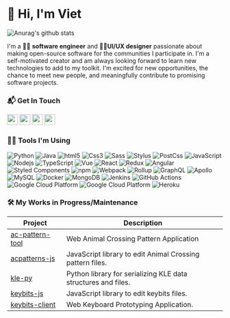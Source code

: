 # 🙌 Hi, I'm Viet 

![Anurag's github stats](https://github-readme-stats.vercel.app/api?username=damsenviet&show_icons=true&title_color=000000)


I'm a 🧑‍💻 **software engineer** and 👨‍🎨**UI/UX designer** passionate about making open-source
software for the communities I participate in. I'm a self-motivated creator and
am always looking forward to learn new technologies to add to my toolkit. I'm
excited for new opportunities, the chance to meet new people, and meaningfully
contribute to promising software projects.

### 📬 Get In Touch
<a href="https://vietdaitran.com/"><img src="https://img.shields.io/badge/-Website-black?&style=for-the-badge&logo=v&logoColor=white" height=25></a>
<a href="https://www.twitter.com/damsenviet"><img src="https://img.shields.io/badge/twitter-%231DA1F2.svg?&style=for-the-badge&logo=twitter&logoColor=white" height=25></a>
<a href="https://www.linkedin.com/in/viet-tran-b33485151/"><img src="https://img.shields.io/badge/linkedin-%230077B5.svg?&style=for-the-badge&logo=linkedin&logoColor=white" height=25></a>
<a href="https://www.instagram.com/damsenviet/"><img src="https://img.shields.io/badge/instagram-%23E4405F.svg?&style=for-the-badge&logo=instagram&logoColor=white" height=25></a>


### 🧑‍💻 Tools I'm Using

<!-- webstack -->
<img alt="Python" src="https://img.shields.io/badge/-Python-3776ab?style=flat-square&logo=python&logoColor=white" /> <img alt="Java" src="https://img.shields.io/badge/-Java-3776ab?style=flat-square&logo=java&logoColor=white" /> <img alt="html5" src="https://img.shields.io/badge/-HTML5-E34F26?style=flat-square&logo=html5&logoColor=white" /> <img alt="Css3" src="https://img.shields.io/badge/-CSS3-1572b6?style=flat-square&logo=css3&logoColor=white" /> <img alt="Sass" src="https://img.shields.io/badge/-Sass-bf3f80?style=flat-square&logo=sass&logoColor=white" /> <img alt="Stylus" src="https://img.shields.io/badge/-Stylus-333333?style=flat-square&logo=stylus&logoColor=white" /> <img alt="PostCss" src="https://img.shields.io/badge/-PostCSS-dd3a0b?style=flat-square&logo=postcss&logoColor=white" /> <img alt="JavaScript" src="https://img.shields.io/badge/-JavaScript-f7df1c?style=flat-square&logo=typescript&logoColor=black" /> <img alt="Nodejs" src="https://img.shields.io/badge/-Node-43853d?style=flat-square&logo=Node.js&logoColor=white" /> <img alt="TypeScript" src="https://img.shields.io/badge/-TypeScript-007ACC?style=flat-square&logo=typescript&logoColor=white" /> <img alt="Vue" src="https://img.shields.io/badge/-Vue-50C08d?style=flat-square&logo=vue.js&logoColor=white" /> <img alt="React" src="https://img.shields.io/badge/-React-0274ff?style=flat-square&logo=react&logoColor=white" /> <img alt="Redux" src="https://img.shields.io/badge/-Redux-764abc?style=flat-square&logo=redux&logoColor=white" /> <img alt="Angular" src="https://img.shields.io/badge/-Angular-DD0031?style=flat-square&logo=angular&logoColor=white" /> <img alt="Styled Components" src="https://img.shields.io/badge/-Styled_Components-db7092?style=flat-square&logo=styled-components&logoColor=white" /> <img alt="npm" src="https://img.shields.io/badge/-NPM-CB3837?style=flat-square&logo=npm&logoColor=white" /> <img alt="Webpack" src="https://img.shields.io/badge/-Webpack-549ac8?style=flat-square&logo=webpack&logoColor=white" /> <img alt="Rollup" src="https://img.shields.io/badge/-Rollup-EC4A3F?style=flat-square&logo=rollup.js&logoColor=white" /> <img alt="GraphQL" src="https://img.shields.io/badge/-GraphQL-E10098?style=flat-square&logo=graphql&logoColor=white" /> <img alt="Apollo" src="https://img.shields.io/badge/-Apollo_GraphQL-3f20ba?style=flat-square&logo=apollo-graphql&logoColor=white" /> <img alt="MySQL" src="https://img.shields.io/badge/-MySQL-4479a0?style=flat-square&logo=mysql&logoColor=white" /> <img alt="Docker" src="https://img.shields.io/badge/-Docker-2391e6?style=flat-square&logo=docker&logoColor=white" /> <img alt="MongoDB" src="https://img.shields.io/badge/-MongoDB-13aa52?style=flat-square&logo=mongodb&logoColor=white" /> <img alt="Jenkins" src="https://img.shields.io/badge/-Jenkins-d14a39?style=flat-square&logo=jenkins&logoColor=white" /> <img alt="GitHub Actions" src="https://img.shields.io/badge/-Github_Actions-1373e7?style=flat-square&logo=github-actions&logoColor=white" /> <img alt="Google Cloud Platform" src="https://img.shields.io/badge/-Google_Cloud_Platform-3f81ec?style=flat-square&logo=google-cloud&logoColor=white" /> <img alt="Google Cloud Platform" src="https://img.shields.io/badge/-Amazon_Web_Services-232f3e?style=flat-square&logo=amazon-aws&logoColor=white" /> <img alt="Heroku" src="https://img.shields.io/badge/-Heroku-430098?style=flat-square&logo=heroku&logoColor=white" />



### 🛠 My Works in Progress/Maintenance

|Project| Description |
|---|---|
|[ac-pattern-tool](https://github.com/Thulinma/ACNLPatternTool)|Web Animal Crossing Pattern Application
|[acpatterns-js](https://github.com/DamSenViet/acpatterns-js)|JavaScript library to edit Animal Crossing pattern files.|
|[kle-py](https://damsenviet.github.io/kle-py/)|Python library for serializing KLE data structures and files.
|[keybits-js](https://github.com/DamSenViet/keybits-js)|JavaScript library to edit keybits files.|
|[keybits-client](https://github.com/DamSenViet/keybits-js)|Web Keyboard Prototyping Application.|
